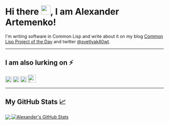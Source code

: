 # Hi there <img src="https://raw.githubusercontent.com/MartinHeinz/MartinHeinz/master/wave.gif" width="30px">, I am Alexander Artemenko!

I'm writing software in Common Lisp and write about it on my blog [Common Lisp Project of the Day](https://40ants.com/lisp-project-of-the-day/) and twitter [@svetlyak40wt](https://twitter.com/svetlyak40wt).

---

## I am also lurking on ⚡
[<img src='https://cdn.jsdelivr.net/npm/simple-icons@3.0.1/icons/linkedin.svg' alt='linkedin' height='20'>](https://www.linkedin.com/in/svetlyak40wt/) [<img src='https://cdn.jsdelivr.net/npm/simple-icons@3.0.1/icons/twitter.svg' alt='twitter' height='20'>](https://twitter.com/svetlyak40wt) [<img src='https://cdn.jsdelivr.net/npm/simple-icons@3.0.1/icons/icloud.svg' alt='website' height='20'>](https://svetlyak.ru) [<img src='https://cdn.jsdelivr.net/npm/simple-icons@3.0.1/icons/facebook.svg' alt='facebook' height='25'>](https://www.facebook.com/svetlyak40wt)

---

## My GitHub Stats &#x1f4c8;

<a href="https://github.com/svetlyak40wt/svetlyak40wt">
  <img align="center" src="https://github-readme-stats.vercel.app/api/top-langs/?username=svetlyak40wt&hide=JavaScript,CSS,Emacs+Lisp&title_color=ffffff&text_color=c9cacc&icon_color=2bbc8a&bg_color=1d1f21" />
</a>
<a href="https://github.com/svetlyak40wt/svetlyak40wt">
  <img align="center" src="https://github-readme-stats.vercel.app/api?username=svetlyak40wt&show_icons=true&line_height=27&count_private=true&title_color=ffffff&text_color=c9cacc&icon_color=2bbc8a&bg_color=1d1f21" alt="Alexander's GitHub Stats" />
</a>

<!--
**svetlyak40wt/svetlyak40wt** is a ✨ _special_ ✨ repository because its `README.md` (this file) appears on your GitHub profile.

The repository https://github.com/catalinpit/catalinpit was used as a template.

Here are some ideas to get you started:

- 🔭 I’m currently working on ...
- 🌱 I’m currently learning ...
- 👯 I’m looking to collaborate on ...
- 🤔 I’m looking for help with ...
- 💬 Ask me about ...
- 📫 How to reach me: ...
- 😄 Pronouns: ...
- ⚡ Fun fact: ...
-->
